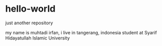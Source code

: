 # hello-world
just another repository

my name is muhtadi irfan, i live in tangerang, indonesia
student at Syarif Hidayatullah Islamic University
